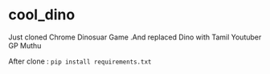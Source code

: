 # cool_dino
 Just cloned Chrome Dinosuar Game .And replaced Dino with Tamil Youtuber GP Muthu 
 
  After clone : 
 ```pip install requirements.txt```
 
 
